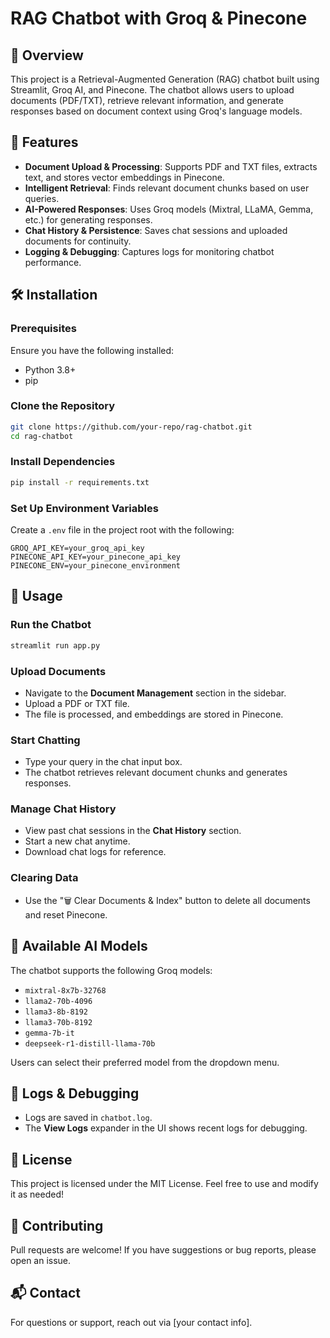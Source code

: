 # RAG Chatbot with Groq & Pinecone

## 📌 Overview
This project is a Retrieval-Augmented Generation (RAG) chatbot built using Streamlit, Groq AI, and Pinecone. The chatbot allows users to upload documents (PDF/TXT), retrieve relevant information, and generate responses based on document context using Groq's language models.

## 🚀 Features
- **Document Upload & Processing**: Supports PDF and TXT files, extracts text, and stores vector embeddings in Pinecone.
- **Intelligent Retrieval**: Finds relevant document chunks based on user queries.
- **AI-Powered Responses**: Uses Groq models (Mixtral, LLaMA, Gemma, etc.) for generating responses.
- **Chat History & Persistence**: Saves chat sessions and uploaded documents for continuity.
- **Logging & Debugging**: Captures logs for monitoring chatbot performance.

## 🛠️ Installation

### Prerequisites
Ensure you have the following installed:
- Python 3.8+
- pip

### Clone the Repository
```sh
git clone https://github.com/your-repo/rag-chatbot.git
cd rag-chatbot
```

### Install Dependencies
```sh
pip install -r requirements.txt
```

### Set Up Environment Variables
Create a `.env` file in the project root with the following:
```env
GROQ_API_KEY=your_groq_api_key
PINECONE_API_KEY=your_pinecone_api_key
PINECONE_ENV=your_pinecone_environment
```

## 🔄 Usage

### Run the Chatbot
```sh
streamlit run app.py
```

### Upload Documents
- Navigate to the **Document Management** section in the sidebar.
- Upload a PDF or TXT file.
- The file is processed, and embeddings are stored in Pinecone.

### Start Chatting
- Type your query in the chat input box.
- The chatbot retrieves relevant document chunks and generates responses.

### Manage Chat History
- View past chat sessions in the **Chat History** section.
- Start a new chat anytime.
- Download chat logs for reference.

### Clearing Data
- Use the "🗑️ Clear Documents & Index" button to delete all documents and reset Pinecone.

## 🤖 Available AI Models
The chatbot supports the following Groq models:
- `mixtral-8x7b-32768`
- `llama2-70b-4096`
- `llama3-8b-8192`
- `llama3-70b-8192`
- `gemma-7b-it`
- `deepseek-r1-distill-llama-70b`

Users can select their preferred model from the dropdown menu.

## 📝 Logs & Debugging
- Logs are saved in `chatbot.log`.
- The **View Logs** expander in the UI shows recent logs for debugging.

## 📜 License
This project is licensed under the MIT License. Feel free to use and modify it as needed!

## 🙌 Contributing
Pull requests are welcome! If you have suggestions or bug reports, please open an issue.

## 📬 Contact
For questions or support, reach out via [your contact info].
